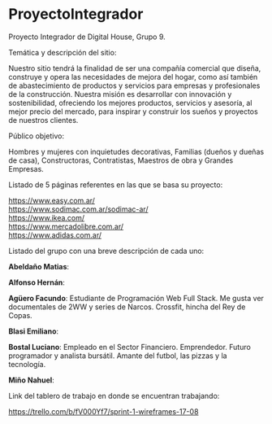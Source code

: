 # ProyectoIntegrador

Proyecto Integrador de Digital House, Grupo 9.


Temática y descripción del sitio:<br>

Nuestro sitio tendrá la finalidad de ser una compañía comercial que diseña, construye y opera las necesidades de mejora del hogar, como así también de abastecimiento de productos y servicios para empresas y profesionales de la construcción.
Nuestra misión es desarrollar con innovación y sostenibilidad, ofreciendo los mejores productos, servicios y asesoría, al mejor precio del mercado, para inspirar y construir los sueños y proyectos de nuestros clientes.


Público objetivo:<br>

Hombres y mujeres con inquietudes decorativas, Familias (dueños y dueñas de casa), Constructoras, Contratistas, Maestros de obra y Grandes Empresas. 


Listado de 5 páginas referentes en las que se basa su proyecto:

https://www.easy.com.ar/ <br>
https://www.sodimac.com.ar/sodimac-ar/ <br>
https://www.ikea.com/ <br>
https://www.mercadolibre.com.ar/ <br>
https://www.adidas.com.ar/ <br>


Listado del grupo con una breve descripción de cada uno:<br>

<B>Abeldaño Matias</B>:

<B>Alfonso Hernán</B>:

<B>Agüero Facundo</B>: Estudiante de Programación Web Full Stack.  Me gusta ver documentales de 2WW y series de Narcos. Crossfit, hincha del Rey de Copas.

<B>Blasi Emiliano</B>:

<B>Bostal Luciano</B>: Empleado en el Sector Financiero. Emprendedor. Futuro programador y analista bursátil. Amante del futbol, las pizzas y la tecnología.

<B>Miño Nahuel</B>:


Link del tablero de trabajo en donde se encuentran trabajando:<br>

https://trello.com/b/fV000Yf7/sprint-1-wireframes-17-08  

